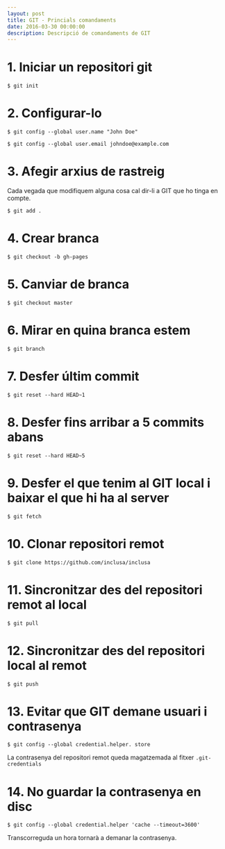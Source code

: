 ```yaml
---
layout: post
title: GIT - Princials comandaments
date: 2016-03-30 00:00:00
description: Descripció de comandaments de GIT
---
```


# 1. Iniciar un repositori git

```
$ git init
```

# 2. Configurar-lo

```
$ git config --global user.name "John Doe"
```

```
$ git config --global user.email johndoe@example.com
```

# 3. Afegir arxius de rastreig

Cada vegada que modifiquem alguna cosa cal dir-li a GIT que ho tinga en compte.

```
$ git add .
```

# 4. Crear branca

```
$ git checkout -b gh-pages
```


# 5. Canviar de branca

```
$ git checkout master
```


# 6. Mirar en quina branca estem

```
$ git branch
```

# 7. Desfer últim commit

```
$ git reset --hard HEAD~1
```

# 8. Desfer fins arribar a 5 commits abans

```
$ git reset --hard HEAD~5
```

# 9. Desfer el que tenim al GIT local i baixar el que hi ha al server

```
$ git fetch
```

# 10. Clonar repositori remot

```
$ git clone https://github.com/inclusa/inclusa
```

# 11. Sincronitzar des del repositori remot al local

```
$ git pull
```

# 12. Sincronitzar des del repositori local al remot

```
$ git push
```

# 13. Evitar que GIT demane usuari i contrasenya

```
$ git config --global credential.helper. store
```

La contrasenya del repositori remot queda magatzemada al fitxer `.git-credentials`

# 14. No guardar la contrasenya en disc

```
$ git config --global credential.helper 'cache --timeout=3600'
```

Transcorreguda un hora tornarà a demanar la contrasenya.


